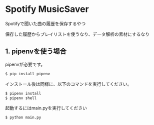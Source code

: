 # Spotify MusicSaver
Spotifyで聞いた曲の履歴を保存するやつ

保存した履歴からプレイリストを使うなり、データ解析の素材にするなり

## 1. pipenvを使う場合
pipenvが必要です。
```sh
$ pip install pipenv
```
インストール後は同様に、以下のコマンドを実行してください。
```sh
$ pipenv install
$ pipenv shell
```

起動するにはmain.pyを実行してください
```sh
$ python main.py
```